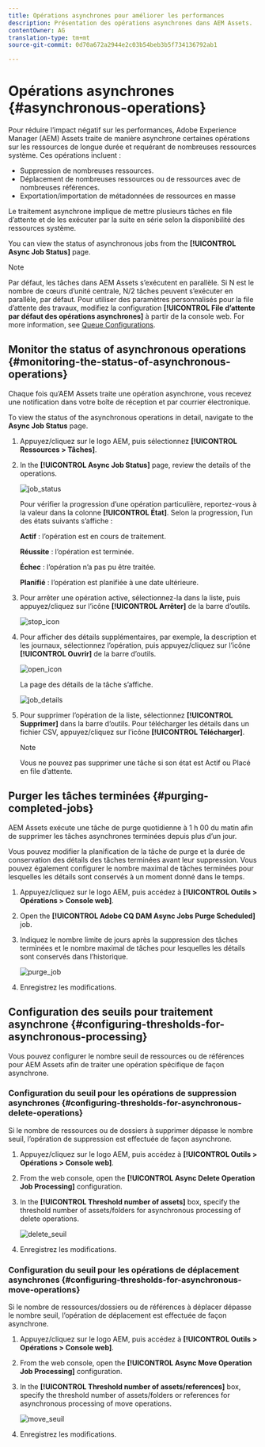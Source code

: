 ```yaml
---
title: Opérations asynchrones pour améliorer les performances
description: Présentation des opérations asynchrones dans AEM Assets.
contentOwner: AG
translation-type: tm+mt
source-git-commit: 0d70a672a2944e2c03b54beb3b5f734136792ab1

---
```



# Opérations asynchrones {#asynchronous-operations}

Pour réduire l’impact négatif sur les performances, Adobe Experience Manager (AEM) Assets traite de manière asynchrone certaines opérations sur les ressources de longue durée et requérant de nombreuses ressources système. Ces opérations incluent :

* Suppression de nombreuses ressources.
* Déplacement de nombreuses ressources ou de ressources avec de nombreuses références.
* Exportation/importation de métadonnées de ressources en masse

Le traitement asynchrone implique de mettre plusieurs tâches en file d’attente et de les exécuter par la suite en série selon la disponibilité des ressources système.

You can view the status of asynchronous jobs from the **[!UICONTROL Async Job Status]** page.

>[!NOTE]
>
>Par défaut, les tâches dans AEM Assets s’exécutent en parallèle. Si N est le nombre de cœurs d’unité centrale, N/2 tâches peuvent s’exécuter en parallèle, par défaut. Pour utiliser des paramètres personnalisés pour la file d’attente des travaux, modifiez la configuration **[!UICONTROL File d’attente par défaut des opérations asynchrones]** à partir de la console web. For more information, see [Queue Configurations](https://sling.apache.org/documentation/bundles/apache-sling-eventing-and-job-handling.html#queue-configurations).

## Monitor the status of asynchronous operations {#monitoring-the-status-of-asynchronous-operations}

Chaque fois qu’AEM Assets traite une opération asynchrone, vous recevez une notification dans votre boîte de réception et par courrier électronique.

To view the status of the asynchronous operations in detail, navigate to the **Async Job Status** page.

1. Appuyez/cliquez sur le logo AEM, puis sélectionnez **[!UICONTROL Ressources > Tâches]**.
1. In the **[!UICONTROL Async Job Status]** page, review the details of the operations.

   ![job_status](assets/job_status.png)

   Pour vérifier la progression d’une opération particulière, reportez-vous à la valeur dans la colonne **[!UICONTROL État]**. Selon la progression, l’un des états suivants s’affiche :

   **Actif** : l’opération est en cours de traitement.

   **Réussite** : l’opération est terminée.

   **Échec** : l’opération n’a pas pu être traitée.

   **Planifié** : l’opération est planifiée à une date ultérieure.

1. Pour arrêter une opération active, sélectionnez-la dans la liste, puis appuyez/cliquez sur l’icône **[!UICONTROL Arrêter]** de la barre d’outils.

   ![stop_icon](assets/stop_icon.png)

1. Pour afficher des détails supplémentaires, par exemple, la description et les journaux, sélectionnez l’opération, puis appuyez/cliquez sur l’icône **[!UICONTROL Ouvrir]** de la barre d’outils.

   ![open_icon](assets/open_icon.png)

   La page des détails de la tâche s’affiche.

   ![job_details](assets/job_details.png)

1. Pour supprimer l’opération de la liste, sélectionnez **[!UICONTROL Supprimer]** dans la barre d’outils. Pour télécharger les détails dans un fichier CSV, appuyez/cliquez sur l’icône **[!UICONTROL Télécharger]**.

   >[!NOTE]
   >
   >Vous ne pouvez pas supprimer une tâche si son état est Actif ou Placé en file d’attente.

## Purger les tâches terminées {#purging-completed-jobs}

AEM Assets exécute une tâche de purge quotidienne à 1 h 00 du matin afin de supprimer les tâches asynchrones terminées depuis plus d’un jour.

Vous pouvez modifier la planification de la tâche de purge et la durée de conservation des détails des tâches terminées avant leur suppression. Vous pouvez également configurer le nombre maximal de tâches terminées pour lesquelles les détails sont conservés à un moment donné dans le temps.

1. Appuyez/cliquez sur le logo AEM, puis accédez à **[!UICONTROL Outils > Opérations > Console web]**.
1. Open the **[!UICONTROL Adobe CQ DAM Async Jobs Purge Scheduled]** job.
1. Indiquez le nombre limite de jours après la suppression des tâches terminées et le nombre maximal de tâches pour lesquelles les détails sont conservés dans l’historique.

   ![purge_job](assets/purge_job.png)

1. Enregistrez les modifications.

## Configuration des seuils pour traitement asynchrone {#configuring-thresholds-for-asynchronous-processing}

Vous pouvez configurer le nombre seuil de ressources ou de références pour AEM Assets afin de traiter une opération spécifique de façon asynchrone.

### Configuration du seuil pour les opérations de suppression asynchrones {#configuring-thresholds-for-asynchronous-delete-operations}

Si le nombre de ressources ou de dossiers à supprimer dépasse le nombre seuil, l’opération de suppression est effectuée de façon asynchrone.

1. Appuyez/cliquez sur le logo AEM, puis accédez à **[!UICONTROL Outils > Opérations > Console web]**.
1. From the web console, open the **[!UICONTROL Async Delete Operation Job Processing]** configuration.
1. In the **[!UICONTROL Threshold number of assets]** box, specify the threshold number of assets/folders for asynchronous processing of delete operations.

   ![delete_seuil](assets/delete_threshold.png)

1. Enregistrez les modifications.

### Configuration du seuil pour les opérations de déplacement asynchrones {#configuring-thresholds-for-asynchronous-move-operations}

Si le nombre de ressources/dossiers ou de références à déplacer dépasse le nombre seuil, l’opération de déplacement est effectuée de façon asynchrone.

1. Appuyez/cliquez sur le logo AEM, puis accédez à **[!UICONTROL Outils > Opérations > Console web]**.
1. From the web console, open the **[!UICONTROL Async Move Operation Job Processing]** configuration.
1. In the **[!UICONTROL Threshold number of assets/references]** box, specify the threshold number of assets/folders or references for asynchronous processing of move operations.

   ![move_seuil](assets/move_threshold.png)

1. Enregistrez les modifications.

